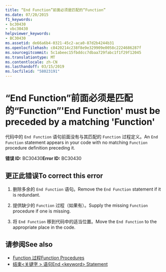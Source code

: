 ```yaml
---
title: “End Function”前面必须是匹配的“Function”
ms.date: 07/20/2015
f1_keywords:
- bc30430
- vbc30430
helpviewer_keywords:
- BC30430
ms.assetid: de66a6b4-0321-45c2-aca0-87d2b4244b31
ms.openlocfilehash: c8420214c238f8e9e329909e0058c2224686287f
ms.sourcegitcommit: 5c1abeec15fbddcc7dbaa729fabc1f1f29f12045
ms.translationtype: MT
ms.contentlocale: zh-CN
ms.lasthandoff: 03/15/2019
ms.locfileid: "58023191"
---
```

# <a name="end-function-must-be-preceded-by-a-matching-function"></a><span data-ttu-id="83800-102">“End Function”前面必须是匹配的“Function”</span><span class="sxs-lookup"><span data-stu-id="83800-102">'End Function' must be preceded by a matching 'Function'</span></span>
<span data-ttu-id="83800-103">代码中的 `End Function` 语句前面没有与其匹配的 `Function` 过程定义。</span><span class="sxs-lookup"><span data-stu-id="83800-103">An `End Function` statement appears in your code with no matching `Function` procedure definition preceding it.</span></span>  
  
 <span data-ttu-id="83800-104">**错误 ID:** BC30430</span><span class="sxs-lookup"><span data-stu-id="83800-104">**Error ID:** BC30430</span></span>  
  
## <a name="to-correct-this-error"></a><span data-ttu-id="83800-105">更正此错误</span><span class="sxs-lookup"><span data-stu-id="83800-105">To correct this error</span></span>  
  
1.  <span data-ttu-id="83800-106">删除多余的 `End Function` 语句。</span><span class="sxs-lookup"><span data-stu-id="83800-106">Remove the `End Function` statement if it is redundant.</span></span>  
  
2.  <span data-ttu-id="83800-107">提供缺少的 `Function` 过程（如果有）。</span><span class="sxs-lookup"><span data-stu-id="83800-107">Supply the missing `Function` procedure if one is missing.</span></span>  
  
3.  <span data-ttu-id="83800-108">将 `End Function` 移到代码中的适当位置。</span><span class="sxs-lookup"><span data-stu-id="83800-108">Move the `End Function` to the appropriate place in the code.</span></span>  
  
## <a name="see-also"></a><span data-ttu-id="83800-109">请参阅</span><span class="sxs-lookup"><span data-stu-id="83800-109">See also</span></span>

- [<span data-ttu-id="83800-110">Function 过程</span><span class="sxs-lookup"><span data-stu-id="83800-110">Function Procedures</span></span>](../../visual-basic/programming-guide/language-features/procedures/function-procedures.md)
- [<span data-ttu-id="83800-111">结束\<关键字 > 语句</span><span class="sxs-lookup"><span data-stu-id="83800-111">End \<keyword> Statement</span></span>](../../visual-basic/language-reference/statements/end-keyword-statement.md)
